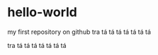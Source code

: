 # hello-world
my first repository on github
tra tá  tá  tá  tá  tá  tá  tá

tra tá  tá  tá  tá  tá  tá  tá
